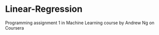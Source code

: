 Linear-Regression
=================

Programming assignment 1 in Machine Learning course by Andrew Ng on Coursera
